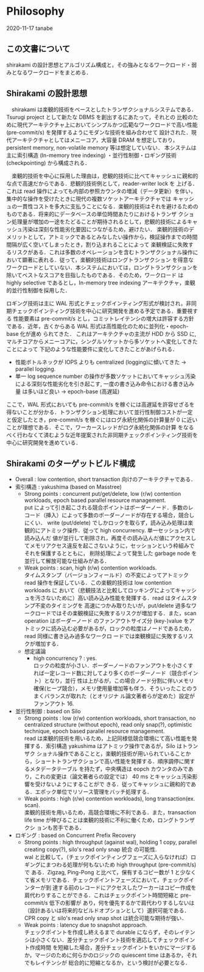 # Philosophy
2020-11-17 tanabe

## この文書について
shirakami の設計思想とアルゴリズム構成と，その強みとなるワークロード・弱みとなるワークロードをまとめる．

## Shirakami の設計思想
　shirakami は楽観的技術をベースとしたトランザクショナルシステムである．Tsurugi project として新たな DBMS を創出するにあたって，それとの
比較のために現代アーキテクチャ上においてシンプルかつ広範なワークロードで高い性能 (pre-commit/s) を発揮するようにモダンな技術を組み合わせて
設計された．現代アーキテクチャとしてはメニーコア，大容量 DRAM を想定しており，persistent memory, non-volatile memory 等は想定していない．
本システムは主に索引構造 (In-memory tree indexing) ・並行性制御・ロギング技術 (checkpointing) から構成される．

　楽観的技術を中心に採用した理由は，悲観的技術に比べてキャッシュに親和的な点で高速だからである．悲観的技術例として，reader-writer lock を
上げる．これは read 操作によっても内部の参照カウンタの増減（データ更新）を伴い，集中的な操作を受けたときに現代の複数ソケットアーキテクチャでは
キャッシュの一貫性コストを多大に支払うことになる．楽観的技術はそれを避けるためのものである．将来的にデータベースの単位時間あたりにおけるトランザ
クション処理量が増加の一途をたどることが期待されるとして，悲観的技術によるキャッシュ汚染は深刻な性能劣化要因につながるため，避けたい．
楽観的技術のデメリットとして，アトミックであるとみなしたい操作から，検証操作までの時間間隔が広く空いてしまったとき，割り込まれることによって
楽観検証に失敗するリスクがある．これは多数のオペレーションを含むトランザクショナル操作において顕著に表れる．従って，楽観的技術はロングトランザクション
を得意なワークロードとしていない．本システムにおいては，ロングトランザクションを除いてベストなスコアを目指したものである．そのため，ワークロード
は highly selective であるとし，In-memory tree indexing アーキテクチャ，楽観的並行性制御を採用した．

 ロギング技術は主に WAL 形式とチェックポインティング形式が検討され，非同期チェックポインティング技術を中心に研究開発を進める予定である．重要視する
 性能要素は pre-commit/s とし，コミットレイテンシの増大は許容する方針である．近年，古くからある WAL 形式は高性能化のために並列化・epoch-base 化が進め
 られてきた． これはアーキテクチャの主流が HDD から SSD に, マルチコアからメニーコアに，シングルソケットから多ソケットへ変化してきたことによって
 下記のような性能要件に変化してきたことがあげられる．
  - 性能ボトルネックが IOPS よりも centralized (logging)に傾いてきた &rarr; parallel logging.
  - 単一 log sequence number の操作が多数ソケットにおいてキャッシュ汚染による深刻な性能劣化を引き起こす, 一度の書き込み命令における書き込み量
   は多いほど良い &rarr; epoch-base (高遅延)<br>
   
 ここで，WAL 形式においても pre-commit/s を稼ぐには高遅延を許容せざるを得ないことが分かる．トランザクション処理において並行性制御コストが一定
  と仮定したとき，pre-commit/s を稼ぐにはログ永続化関係の計算量が 0 に近いことが理想である．そこで，ワーカースレッドがログ永続化関係の計算
  をなるべく行わなくて済むような近年提案された非同期チェックポインティング技術を中心に研究開発を進めている．

## Shirakami のターゲットビルド構成
- Overall : low contention, short transaction 向けのアーキテクチャである．
- 索引構造 : yakushima (based on Masstree)
  - Strong points : concurrent put/get/delete, low (r/w) contention workloads, epoch based parallel resource management. <br >
    put によって引き起こされる競合ポイントはボーダーノード．多数のレコード（挿入）によって多数のボーダーノードが存在する場合，競合しにくい．
    write (put/delete) でしかロックを取らず，読み込み処理は楽観的にアトミック操作．従って high concurrency. 単一セッション内で読み込んだ
    値が並行して削除され，再度その読み込んだ値にアクセスしてメモリアクセス違反を起こさないように，セッションという枠組みでそれを保護するとともに，
    削除処理によって発生した garbage node を並行して解放可能な仕組みがある．
  - Weak points : scan, high (r/w) contention workloads. <br>
  タイムスタンプ（バージョンフィールド）の不変によってアトミック read 操作を保証している．この楽観的技術は low contention workloads に
  おいて（悲観技法と比較してロッキングによってキャッシュを汚さないために）高い読み込み性能を発揮する．read はタイムスタンプ不変のタイミングを
  高速につかみ取りたいが，put/delete 過多なワークロードではその楽観検証に失敗するリスクが増加する．また，scan operation はボーダーノード
  のファンアウトサイズ分 (key-)value をアトミックに読み込む必要があるが，ロックの粒度はノードであるため，read 同様に書き込み過多なワークロ
  ードでは楽観検証に失敗するリスクが増加する．
  - 想定議論
    - high concurrency ? : yes. <br>
    ロックの粒度が小さい．ボーダーノードのファンアウトを小さくすれば一定レコード数に対してより多くのボーダーノード（競合ポイント）となり，並行
    性は上がるが，この場合ノード分割に伴いメモリ確保(ヒープ競合），メモリ使用量増加等も伴う．そういったことのうまくバランスが取れた（とオリジナ
    ル論文著者らが定めた）設定がファンアウト 16.
- 並行性制御 : based on Silo
  - Strong points : low (r/w) contention workloads, short transaction, no centralized structure (without epoch), 
  read only snap(?), optimistic technique, epoch based parallel resource management. <br>
  read は楽観的技術を用いるため，上記同様低競合環境にて高い性能を発揮する．索引構造 yakushima はアトミック操作であるが，Silo はトランザク
  ショナル操作であることと，楽観的技術が用いられていることから，ショートトランザクションで高い性能を発揮する．順序調停に関するメタデータテーブル
  を持たず，中央構造は eopch カウンタのみであり，これの変更は（論文著者らの設定では） 40 ms とキャッシュ汚染影響を受けないようにすることがで
  きる．従ってキャッシュに親和的である．エポック単位でリソース管理をバッチ処理する．
  - Weak points : high (r/w) contention workloads), long transaction(ex. scan). <br>
  楽観的技術を用いるため，高競合環境に不利である．また，transaction life time が伸びることは楽観的技術に不利に働くため，ロングトランザクシ
  ョンも苦手である．
- ロギング : based on Concurrent Prefix Recovery
  - Strong points : high throughput (against wal), holding 1 copy, parallel creating copy(?), silo's read only snap 統合
  の可能性. <br>
  wal と比較して，（チェックポインティングフェーズに入らなければ）ロギングにまつわる処理が何もないため high throughput (pre-commit/s) で
  ある．Zigzag, Ping-Pong と比べて，保有するコピー数が 1 と少なくて省メモリである．チェックポイントフェーズにおいて，チェックポインターが到
  達する前のレコードにアクセスしたワーカーはコピー作成を肩代わりすることができる．これはチェックポイント時間短縮と pre-commit/s 低下の影響が
  あり，何を優先するかで肩代わりするしないは（設計あるいは将来的なビルドオプションとして）選択可能である．CPR copy と silo's read only 
  snap shot は統合可能な期待が強い．
  - Weak points : latency due to snapshot approach. <br>
  チェックポイントを作成し終えるまで durable にならず，そのレイテンシは小さくない．差分チェックポイント技術を適応してチェックポイント作成時間
  を短縮した場合，差分チェックポイントをいかにマージするか，マージのために何らかのロジックの quiescent time はあるか，それでもレイテンシが
  総合的に短縮となるか，という検討が必要となる．